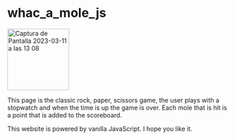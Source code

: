 # whac_a_mole_js
<img width="140" alt="Captura de Pantalla 2023-03-11 a las 13 08" src="https://user-images.githubusercontent.com/112553001/224979713-7fc7a868-9f28-4dbe-8d76-038dcd24d243.png">
<p>This page is the classic rock, paper, scissors game, the user plays with a stopwatch and when the time is up the game is over. Each mole that is hit is a point that is added to the scoreboard.</p>
<p>This website is powered by vanilla JavaScript. I hope you like it.</p>


